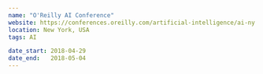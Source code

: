 ```yaml
---
name: "O'Reilly AI Conference"
website: https://conferences.oreilly.com/artificial-intelligence/ai-ny
location: New York, USA
tags: AI

date_start: 2018-04-29
date_end:   2018-05-04
---
```



